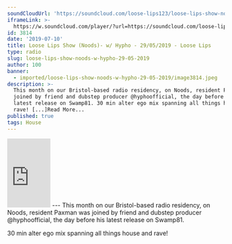 ```yaml
---
soundCloudUrl: 'https://soundcloud.com/loose-lips123/loose-lips-show-noods-w-hypho-29052019'
iframeLink: >-
  https://w.soundcloud.com/player/?url=https://soundcloud.com/loose-lips123/loose-lips-show-noods-w-hypho-29052019&color=00aabb&auto_play=false&hide_related=false&show_comments=true&show_user=true&show_reposts=false
id: 3814
date: '2019-07-10'
title: Loose Lips Show (Noods)- w/ Hypho - 29/05/2019 - Loose Lips
type: radio
slug: loose-lips-show-noods-w-hypho-29-05-2019
author: 100
banner:
  - imported/loose-lips-show-noods-w-hypho-29-05-2019/image3814.jpeg
description: >-
  This month on our Bristol-based radio residency, on Noods, resident Paxman was
  joined by friend and dubstep producer @hyphoofficial, the day before his
  latest release on Swamp81. 30 min alter ego mix spanning all things house and
  rave! [...]Read More...
published: true
tags: House
---
```

<iframe id="sc-widget" title="title" width="100" height="160" scrolling="no" frameborder="yes" allow="autoplay" src="https://w.soundcloud.com/player/?url=https://soundcloud.com/loose-lips123/loose-lips-show-noods-w-hypho-29052019&amp;color=00aabb&amp;auto_play=false&amp;hide_related=false&amp;show_comments=true&amp;show_user=true&amp;show_reposts=false"></iframe>
---
This month on our Bristol-based radio residency, on Noods, resident Paxman was joined by friend and dubstep producer @hyphoofficial, the day before his latest release on Swamp81.

30 min alter ego mix spanning all things house and rave!